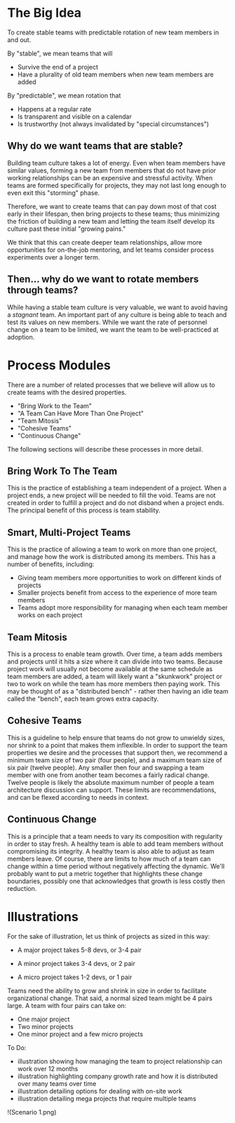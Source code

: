 The Big Idea
============

To create stable teams with predictable rotation of new team members in and out. 
  
  
By "stable", we mean teams that will
    
- Survive the end of a project
- Have a plurality of old team members when new team members are added
 
By "predictable", we mean rotation that

- Happens at a regular rate
- Is transparent and visible on a calendar
- Is trustworthy (not always invalidated by "special circumstances")


Why do we want teams that are stable?
-------------------------------------

Building team culture takes a lot of energy. Even when team members have similar values, forming a new team from members 
that do not have prior working relationships can be an expensive and stressful activity. When teams are formed 
specifically for projects, they may not last long enough to even exit this "storming" phase. 
  
Therefore, we want to create teams that can pay down most of that cost early in their lifespan, then bring projects to
 these teams; thus minimizing the friction of building a new team and letting the team itself develop its culture past 
 these initial "growing pains."
 
We think that this can create deeper team relationships, allow more opportunities for on-the-job mentoring, and let
  teams consider process experiments over a longer term.

Then... why do we want to rotate members through teams?
-------------------------------------

While having a stable team culture is very valuable, we want to avoid having a *stagnant* team. An important part of any 
culture is being able to teach and test its values on new members. While we want the rate of personnel change on a team 
to be limited, we want the team to be well-practiced at adoption.


Process Modules
===============

There are a number of related processes that we believe will allow us to create teams with the desired properties. 

 - "Bring Work to the Team"
 - "A Team Can Have More Than One Project"
 - "Team Mitosis"
 - "Cohesive Teams"
 - "Continuous Change"
 
The following sections will describe these processes in more detail. 
 
 
Bring Work To The Team
----------------------

This is the practice of establishing a team independent of a project. When a project ends, a new project will be 
needed to fill the void. Teams are not created in order to fulfill a project and do not disband when a project ends. The
principal benefit of this process is team stability.
  
Smart, Multi-Project Teams
-------------------------------------

This is the practice of allowing a team to work on more than one project, and manage how the work is distributed among 
its members. This has a number of benefits, including:

 - Giving team members more opportunities to work on different kinds of projects
 - Smaller projects benefit from access to the experience of more team members
 - Teams adopt more responsibility for managing when each team member works on each project
 
Team Mitosis
------------

This is a process to enable team growth. Over time, a team adds members and projects until it hits a size where it can 
divide into two teams. Because project work will usually not become available at the same schedule as team members are 
added, a team will likely want a "skunkwork" project or two to work on while the team has more members then paying 
work. This may be thought of as a "distributed bench" - rather then having an idle team called the "bench", 
each team grows extra capacity.

Cohesive Teams
--------------

This is a guideline to help ensure that teams do not grow to unwieldy sizes, nor shrink to a point that makes them 
inflexible. In order to support the team properties we desire and the processes that support then, we recommend a 
minimum team size of two pair (four people), and a maximum team size of six pair (twelve people). Any smaller then four 
and swapping a team member with one from another team becomes a fairly radical change. Twelve people is likely the 
absolute maximum number of people a team architecture discussion can support. These limits are recommendations, and can 
be flexed according to needs in context.

Continuous Change
-----------------

This is a principle that a team needs to vary its composition with regularity in order to stay fresh. A healthy team is 
able to add team members without compromising its integrity. A healthy team is also able to adjust as team members 
leave. Of course, there are limits to how much of a team can change within a time period without negatively affecting 
the dynamic. We'll probably want to put a metric together that highlights these change boundaries, possibly one that 
acknowledges that growth is less costly then reduction.

Illustrations
=============

For the sake of illustration, let us think of projects as sized in this way:

 - A major project takes 5-8 devs, or 3-4 pair
 
 - A minor project takes 3-4 devs, or 2 pair
 
 - A micro project takes 1-2 devs, or 1 pair
 
 
Teams need the ability to grow and shrink in size in order to facilitate organizational change. That said, a normal sized 
team might be 4 pairs large. A team with four pairs can take on:

- One major project
- Two minor projects
- One minor project and a few micro projects

To Do:

- illustration showing how managing the team to project relationship can work over 12 months
- illustration highlighting company growth rate and how it is distributed over many teams over time
- illustration detailing options for dealing with on-site work
- illustration detailing mega projects that require multiple teams


!(Scenario 1.png)
